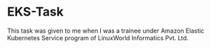 # EKS-Task
This task was given to me when I was a trainee under Amazon Elastic Kubernetes Service program of LinuxWorld Informatics Pvt. Ltd.
